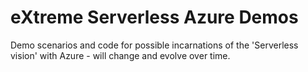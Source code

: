 # eXtreme Serverless Azure Demos

Demo scenarios and code for possible incarnations of the 'Serverless vision' with Azure - will change and evolve over time.

